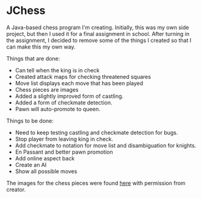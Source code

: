 JChess
=======

A Java-based chess program I'm creating.
Initially, this was my own side project, but then I used it for a final assignment in school.
After turning in the assignment, I decided to remove some of the things I created so that I can make this my own way.

Things that are done:
- Can tell when the king is in check
- Created attack maps for checking threatened squares
- Move list displays each move that has been played
- Chess pieces are images
- Added a slightly improved form of castling.
- Added a form of checkmate detection.
- Pawn will auto-promote to queen.

Things to be done:
- Need to keep testing castling and checkmate detection for bugs.
- Stop player from leaving king in check.
- Add checkmate to notation for move list and disambiguation for knights.
- En Passant and better pawn promotion
- Add online aspect back
- Create an AI
- Show all possible moves

The images for the chess pieces were found [here](http://ixian.com/chess/) with permission from creator.
